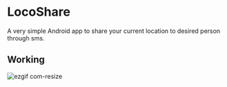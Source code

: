 # LocoShare
A very simple Android app to share your current location to desired person through sms.

## Working
![ezgif com-resize](https://user-images.githubusercontent.com/32769719/56868914-871a8e00-6a16-11e9-8cc8-20df8e7608de.gif)
